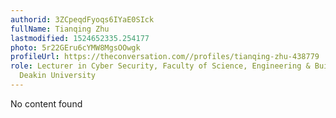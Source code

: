 ```yaml
---
authorid: 3ZCpeqdFyoqs6IYaE0SIck
fullName: Tianqing Zhu
lastmodified: 1524652335.254177
photo: 5r22GEru6cYMW8MgsOOwgk
profileUrl: https://theconversation.com//profiles/tianqing-zhu-438779
role: Lecturer in Cyber Security, Faculty of Science, Engineering & Built Environment,
  Deakin University
---
```

No content found